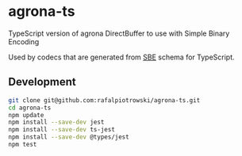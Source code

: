 # agrona-ts

TypeScript version of agrona DirectBuffer to use with Simple Binary Encoding

Used by codecs that are generated from [SBE](https://github.com/real-logic/simple-binary-encoding) schema for TypeScript.

## Development

```bash
git clone git@github.com:rafalpiotrowski/agrona-ts.git
cd agrona-ts
npm update
npm install --save-dev jest
npm install --save-dev ts-jest 
npm install --save-dev @types/jest
npm test
```
